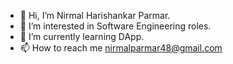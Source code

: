 - 👋 Hi, I’m Nirmal Harishankar Parmar.
- 👀 I’m interested in Software Engineering roles.
- 🌱 I’m currently learning DApp.
- 📫 How to reach me nirmalparmar48@gmail.com

<!---
nirmalparmar/nirmalparmar is a ✨ special ✨ repository because its `README.md` (this file) appears on your GitHub profile.
You can click the Preview link to take a look at your changes.
--->
